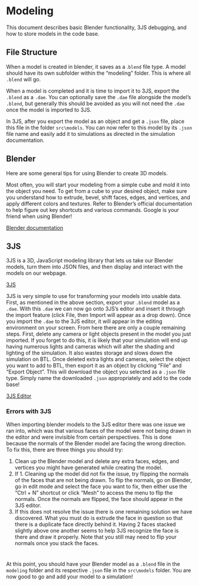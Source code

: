 # Modeling
This document describes basic Blender functionality, 3JS debugging, and how to store models in the code base.

## File Structure
When a model is created in blender, it saves as a .`blend` file type. A model should have its own subfolder within the “modeling” folder. This is where all `.blend` will
go.

When a model is completed and it is time to import it to 3JS, export the `.blend` as a `.dae`. You can optionally save the `.dae` file alongside the model’s `.blend`, but 
generally this should be avoided as you will not need the `.dae` once the model is imported to 3JS.

In 3JS, after you export the model as an object and get a `.json` file, place this file in the folder `src\models`. You can now refer to this model by its `.json` file 
name and easily add it to simulations as directed in the simulation documentation.

## Blender
Here are some general tips for using Blender to create 3D models.

Most often, you will start your modeling from a simple cube and mold it into the object you need. To get from a cube to your desired object, make sure you understand how 
to extrude, bevel, shift faces, edges, and vertices, and apply different colors and textures. Refer to Blender’s official documentation to help figure out key shortcuts 
and various commands. Google is your friend when using Blender!

[Blender documentation](https://docs.blender.org/)

## 3JS
3JS is a 3D, JavaScript modeling library that lets us take our Blender models, turn them into JSON files, and then display and interact with the models on our webpage.

[3JS](https://threejs.org/)

3JS is very simple to use for transforming your models into usable data. First, as mentioned in the above section, export your `.blend` model as a `.dae`. With this 
`.dae` we can now go onto 3JS’s editor and insert it through the import feature (click File, then Import will appear as a drop down). Once you import the `.dae` to the 
3JS editor, it will appear in the editing environment on your screen. From here there are only a couple remaining steps. First, delete any camera or light objects present 
in the model you just imported. If you forget to do this, it is likely that your simulation will end up having numerous lights and cameras which will alter the shading 
and lighting of the simulation. It also wastes storage and slows down the simulation on BTL. Once deleted extra lights and cameras, select the object you want to add to 
BTL, then export it as an object by clicking “File” and “Export Object”. This will download the object you selected as a `.json` file type. Simply name the downloaded 
`.json` appropriately and add to the code base!

[3JS Editor](https://threejs.org/editor/)

### Errors with 3JS
When importing blender models to the 3JS editor there was one issue we ran into, which was that various faces of the model were not being drawn in the editor and were 
invisible from certain perspectives. This is done because the normals of the Blender model are facing the wrong direction. To fix this, there are three things you 
should try:
1. Clean up the Blender model and delete any extra faces, edges, and vertices you might have generated while creating the model.
2. If 1. Cleaning up the model did not fix the issue, try flipping the normals of the faces that are not being drawn. To flip the normals, go on Blender, go in edit 
mode and select the face you want to fix, then either use the “Ctrl + N” shortcut or click “Mesh” to access the menu to flip the normals. Once the normals are flipped, 
the face should appear in the 3JS editor.
3. If this does not resolve the issue there is one remaining solution we have discovered. What you must do is extrude the face in question so that there is a duplicate 
face directly behind it. Having 2 faces stacked slightly above one another seems to help 3JS recognize the face is there and draw it properly. Note that you still may 
need to flip your normals once you stack the faces.

# 
At this point, you should have your Blender model as a `.blend` file in the `modeling` folder and its respective `.json` file in the `src\models` folder. You are now 
good to go and add your model to a simulation!
